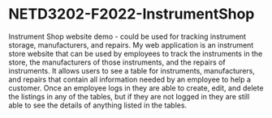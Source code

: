 # NETD3202-F2022-InstrumentShop
Instrument Shop website demo - could be used for tracking instrument storage, manufacturers, and repairs.
My web application is an instrument store website that can be used by employees to track the instruments in the store, the manufacturers of those instruments, and the repairs of instruments. It allows users to see a table for instruments, manufacturers, and repairs that contain all information needed by an employee to help a customer. Once an employee logs in they are able to create, edit, and delete the listings in any of the tables, but if they are not logged in they are still able to see the details of anything listed in the tables. 
